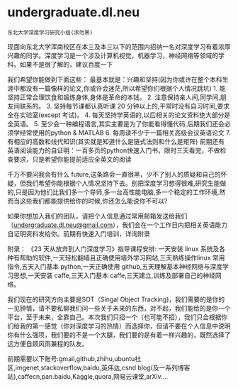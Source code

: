 # undergraduate.dl.neu
	东北大学深度学习研究小组(求勿黑)
现面向东北大学浑南校区在本三及本三以下的范围内招纳一名对深度学习有着浓厚兴趣的同学。深度学习是一个涉及计算机视觉，机器学习，神经网络等领域的学科。如果不是很了解的，建议百度一下

我们希望你能做到下面这些：
最基本就是：兴趣和坚持(因为你或许在整个本科生涯中都没有一篇像样的论文,你或许会迷茫,所以希望你们根据个人情况跳坑)
	1. 能坚持正常合理饮食和锻炼身体,身体是革命的本钱。
	2. 注意保持亲人间,同学间,朋友间联系的。
	3. 坚持每节课都认真听课 20 分钟以上的,平常时没有自习时间,要求全在实验室(except 考试)。
	4. 每天坚持学英语的,以后相关的论文资料绝大部分是全英语。
	5. 至少会一种编程语言,其实主要是为了你能看得懂代码,后期我们还会必须学经常使用的python & MATLAB
	6. 每周读不少于一篇相关高级会议英语论文
	7. 有相应的高数和线代知识(其实就是知道什么是链式法则和什么是矩阵)
前期还有英语阅读能力的自证明：一百多页的python快速入门书，限时三天看完，不做检查要求，只是希望你能提前适应全英文的阅读

千万不要问我会有什么 future,这条路会一直很黑，少不了别人的质疑和自己的怀疑，但我们希望你能根据个人情况坚持下去。别把深度学习想得很难,研究生能做的,只是因为他们比我们多一个导师,多一台高性能电脑,多一个稳定的工作环境,然而当这些我们都能提供给你的时候,你还怎么能说你不可以?

如果你想加入我们的团队，请把个人信息通过常用邮箱发送给我们（undergraduate.dl.neu@gmail.com），我们会在一个工作日内把相关英语能力自证明资料发给你。前期有快速入门培训，详询附录

附录：
《23 天从放弃到人门深度学习》指导课程安排:
一天安装 linux 系统及各种有帮助的软件,一天轻松翻墙且正确使用墙外学习网站,三天熟练操作linux 常用指令,五天入门基本 python,一天正确使用 github,五天理解基本神经网络与深度学习思想,一天安装 caffe,三天入门基本 caffe,三天建立,训练及部署自己的神经网络。

我们现在的研究方向主要是SOT（Singal Object Tracking)，我们需要的是你的一见钟情，请不要私聊我们问一些关于未来的东西，对不起，我们能给的是你一个平台，至于未来，全靠自己。本次我们只招一个（也可能不招），我们只会根据你们给我的第一感觉（你对深度学习的热情）而选择你，但请不要在个人信息中说明你有什么强项，我们要的不是一个大腿，我们要的是有着一样兴趣的，既然选择了远方便自顾风雨兼程的队友。

前期需要以下账号:gmail,github,zhihu,ubuntu社区,imgenet,stackoverflow,baidu,英伟达,csnd blog(及一系列博客站),caffecn,pan.baidu,Kaggle,quora,网易云课堂,arXiv....
